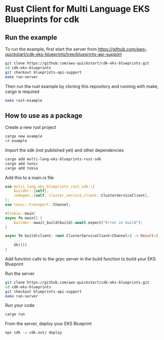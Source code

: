 # Rust Client for Multi Language EKS Blueprints for cdk

## Run the example
To run the example, first start the server from https://github.com/aws-quickstart/cdk-eks-blueprints/tree/blueprints-api-support
```bash
git clone https://github.com/aws-quickstart/cdk-eks-blueprints.git
cd cdk-eks-blueprints
git checkout blueprints-api-support
make run-server
```

Then run the rust example by cloning this repository and running with make, cargo is required
```bash
make rust-example
```

## How to use as a package

Create a new rust project
```bash
cargo new example
cd example
```

Import the sdk (not published yet) and other dependencies
```bash
cargo add multi-lang-eks-blueprints-rust-sdk
cargo add tonic
cargo add tokio
```

Add this to a main.rs file
```rust
use multi_lang_eks_blueprints_rust_sdk::{
    builder::{self},
    codegen::{self, cluster_service_client::ClusterServiceClient},
};
use tonic::transport::Channel;

#[tokio::main]
async fn main() {
    builder::await_build(build).await.expect("Error in build");
}

async fn build(client: &mut ClusterServiceClient<Channel>) -> Result<(), tonic::Status> {
    ...
    Ok(())
}
```

Add function calls to the grpc server in the build function to build your EKS Blueprint

Run the server
```bash
git clone https://github.com/aws-quickstart/cdk-eks-blueprints.git
cd cdk-eks-blueprints
git checkout blueprints-api-support
make run-server
```

Run your code
```bash
cargo run
```

From the server, deploy your EKS Blueprint
```bash
npx cdk -a cdk.out/ deploy
```




